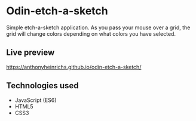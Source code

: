 # Odin-etch-a-sketch

Simple etch-a-sketch application. As you pass your mouse over a grid, 
the grid will change colors depending on what colors you have selected.

## Live preview
https://anthonyheinrichs.github.io/odin-etch-a-sketch/

## Technologies used
* JavaScript (ES6)
* HTML5
* CSS3
